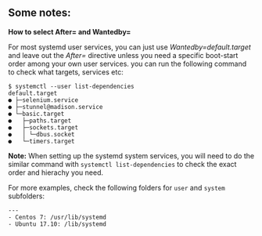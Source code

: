 ## Some notes:

**How to select After= and Wantedby=**

For most systemd user services, you can just use *Wantedby=default.target* and leave out the *After=* directive unless you need a specific boot-start order among your own user services. you can run the following command to check what targets, services etc: 

```
$ systemctl --user list-dependencies
default.target
● ├─selenium.service
● ├─stunnel@madison.service
● └─basic.target
●   ├─paths.target
●   ├─sockets.target
●   │ └─dbus.socket
●   └─timers.target
```

**__Note:__** When setting up the systemd system services, you will need to do the similar command with `systemctl list-dependencies` to check the exact order and hierachy you need.

For more examples, check the following folders for `user` and `system` subfolders: 
```
---
- Centos 7: /usr/lib/systemd
- Ubuntu 17.10: /lib/systemd
```

